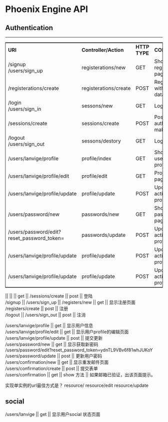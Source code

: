 # Phoenix Engine API

## Authentication
***
<table style="border:1px solid; width:100%">
	<tr>
		<td><strong>URI</strong></td>
		<td><strong>Controller/Action</strong></td>
		<td><strong>HTTP TYPE</strong></td>
		<td><strong>COMMENTS</strong></td>
	</tr>
	<tr>
		<td>/signup <br /> /users/sign_up</td>
		<td>registerations/new</td>
		<td>GET</td>
		<td>Show the register page</td>
	</tr>
	<tr>
		<td>/registerations/create</td>
		<td>registerations/create</td>
		<td>POST</td>
		<td>Register with post data</td>
	</tr>
	<tr>
		<td>/login <br /> /users/sign_in</td>
		<td>sessons/new</td>
		<td>GET</td>
		<td>Login page</td>
	</tr>
	<tr>
		<td>/sessions/create</td>
		<td>sessions/create</td>
		<td>POST</td>
		<td>Post user auth info to make login</td>
	</tr>
	<tr>
		<td>/logout <br /> /users/sign_out</td>
		<td>sessons/destory</td>
		<td>GET</td>
		<td>Logout</td>
	</tr>
	<tr>
		<td>/users/lanvige/profile</td>
		<td>profile/index</td>
		<td>GET</td>
		<td>Show the user's profile</td>
	</tr>
	<tr>
		<td>/users/lanvige/profile/edit</td>
		<td>profile/edit</td>
		<td>GET</td>
		<td>Profile edit page</td>
	</tr>
	<tr>
		<td>/users/lanvige/profile/update</td>
		<td>profile/update</td>
		<td>POST</td>
		<td>Update action of profile</td>
	</tr>
	<tr>
		<td>/users/password/new</td>
		<td>passwords/new</td>
		<td>GET</td>
		<td>Show forgot password page</td>
	</tr>
	<tr>
		<td>/users/password/edit?reset_password_token=</td>
		<td>passwords/update</td>
		<td>POST</td>
		<td>Update action of profile</td>
	</tr>
	<tr>
		<td>/users/lanvige/profile/update</td>
		<td>profile/update</td>
		<td>POST</td>
		<td>Update action of profile</td>
	</tr>
	<tr>
		<td>/users/lanvige/profile/update</td>
		<td>profile/update</td>
		<td>POST</td>
		<td>Update action of profile</td>
	</tr>
</table>

   ||  ||    ||  get  || 
/sessions/create || post  || 登陆  
/signup  || /users/sign_up  || /registers/new || get || 显示注册页面  
/registers/create  ||  post  ||  注册  
/logout   ||  /users/sign_out || post || 注消  



/users/lanvige/profile || get || 显示用户信息  
/users/lanvige/profile/edit  ||  get || 显示用户profile的编辑页面  
/users/lanvige/profile/update || post || 提交更新  
/users/password/new  ||  get || 显示获取新密码  
/users/password/edit?reset_password_token=ydnTL9VBv6f81whJUKoY  
/users/password/update  ||  post  ||  更新用户密码  
/users/confirmation/new  || get  || 显示重发邮件页面  
/users/confirmation/create  || post  || 提交表单  
/users/confirmation  ||  get  ||  show 方法  || 如果邮箱已验证，出该页面提示。  


实现单实例的url最佳方式是？
resource/
resource/edit
resource/update

## social

/users/lanvige  ||  get  ||  显示用户social 状态页面  